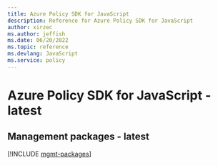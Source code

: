 ```yaml
---
title: Azure Policy SDK for JavaScript
description: Reference for Azure Policy SDK for JavaScript
author: xirzec
ms.author: jeffish
ms.date: 06/20/2022
ms.topic: reference
ms.devlang: JavaScript
ms.service: policy
---
```

# Azure Policy SDK for JavaScript - latest
## Management packages - latest
[!INCLUDE [mgmt-packages](policy-mgmt-index.md)]

